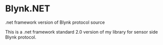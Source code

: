 # Blynk.NET
.net framework version of Blynk protocol source

This is a .net framework standard 2.0 version of my library for sensor side Blynk protocol.
